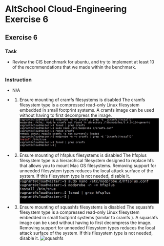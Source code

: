 # AltSchool Cloud-Engineering Exercise 6

## Exercise 6

### Task

* Review the CIS benchmark for ubuntu, and try to implement at least 10 of the recommendations that we made within the benchmark.

### Instruction

* N/A

* 1. Ensure mounting of cramfs filesystems is disabled
        The cramfs filesystem type is a compressed read-only Linux filesystem embedded in small footprint systems. A cramfs image can be used without having to first decompress the image.
        ![cramfs](./cramfs__command.jpg)

* 2. Ensure mounting of hfsplus filesystems is disabled
        The hfsplus filesystem type is a hierarchical filesystem designed to replace hfs that allows you to mount Mac OS filesystems. Removing support for unneeded filesystem types reduces the local attack surface of the system. If this filesystem type is not needed, disable it.
        ![hfsplus](./hsfplus.jpg)

* 3. Ensure mounting of squashfs filesystems is disabled
        The squashfs filesystem type is a compressed read-only Linux filesystem embedded in small footprint systems (similar to cramfs ). A squashfs image can be used without having to first decompress the image. Removing support for unneeded filesystem types reduces the local attack surface of the system. If this filesystem type is not needed, disable it.
        ![squashfs](./)
